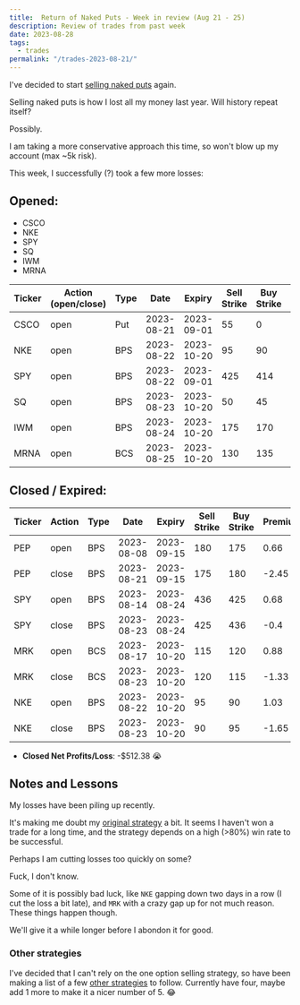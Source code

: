 ```yaml
---
title:  Return of Naked Puts - Week in review (Aug 21 - 25)
description: Review of trades from past week
date: 2023-08-28
tags:
  - trades
permalink: "/trades-2023-08-21/"
---
```


I've decided to start <a href="/naked-put-strategy">selling naked puts</a> again.

Selling naked puts is how I lost all my money last year.  Will history repeat itself?

Possibly.

I am taking a more conservative approach this time, so won't blow up my account (max ~5k risk).

This week, I successfully (?) took a few more losses:

## Opened:
- CSCO
- NKE
- SPY
- SQ
- IWM
- MRNA

<div class="trade-table weekly full-width">

|**Ticker**|**Action (open/close)**|**Type**|**Date**|**Expiry**|**Sell Strike**|**Buy Strike**|**Premium**|**Qty**|**Fee**|**Net**|
|---|---|---|---|---|---|---|---|---|---|---|
|CSCO|open|Put|2023-08-21|2023-09-01|55|0|0.5|1|0.63|49.37|
|NKE|open|BPS|2023-08-22|2023-10-20|95|90|1.03|2|1.13|204.87|
|SPY|open|BPS|2023-08-22|2023-09-01|425|414|0.67|1|2.5|64.5|
|SQ|open|BPS|2023-08-23|2023-10-20|50|45|0.78|2|2.82|153.18|
|IWM|open|BPS|2023-08-24|2023-10-20|175|170|0.73|2|1.13|144.87|
|MRNA|open|BCS|2023-08-25|2023-10-20|130|135|0.85|2|2.82|167.18|

</div>

## Closed / Expired:

<div class = "trade-table monthly full-width">

|**Ticker**|**Action**|**Type**|**Date**|**Expiry**|**Sell Strike**|**Buy Strike**|**Premium**|**Qty**|**Fee**|**Net**|**Profit/Loss**|
|---|---|---|---|---|---|---|---|---|---|---|---|
|PEP|open|BPS|2023-08-08|2023-09-15|180|175|0.66|2|1.41|130.59|-$362.23|
|PEP|close|BPS|2023-08-21|2023-09-15|175|180|-2.45|2|2.82|-492.82|
|SPY|open|BPS|2023-08-14|2023-08-24|436|425|0.68|1|2.5|65.5|$24.10|
|SPY|close|BPS|2023-08-23|2023-08-24|425|436|-0.4|1|1.4|-41.4|
|MRK|open|BCS|2023-08-17|2023-10-20|115|120|0.88|1|1.4|86.6|-$47.80|
|MRK|close|BCS|2023-08-23|2023-10-20|120|115|-1.33|1|1.4|-134.4|
|NKE|open|BPS|2023-08-22|2023-10-20|95|90|1.03|2|1.13|204.87|-$126.45|
|NKE|close|BPS|2023-08-23|2023-10-20|90|95|-1.65|2|1.32|-331.32|

</div>

- **Closed Net Profits/Loss**: -$512.38 😭

## Notes and Lessons

My losses have been piling up recently.  

It's making me doubt my <a href="/gin-lim-strategy/">original strategy</a> a bit.  It seems I  haven't won a trade for a long time, and the strategy depends on a high (>80%) win rate to be successful.

Perhaps I am cutting losses too quickly on some?

Fuck, I don't know.

Some of it is possibly bad luck, like `NKE` gapping down two days in a row (I cut the loss a bit late), and `MRK` with a crazy gap up for not much reason.  These things happen though.

We'll give it a while longer before I abondon it for good.

### Other strategies
I've decided that I can't rely on the one option selling strategy, so have been making a list of a few <a href="/strategies/">other strategies</a> to follow.  Currently have four, maybe add 1 more to make it a nicer number of 5. 😂










